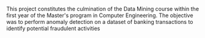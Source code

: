 This project constitutes the culmination of the Data Mining course within the first year of the Master's program in Computer Engineering. The objective was to perform anomaly detection on a dataset of banking transactions to identify potential fraudulent activities

